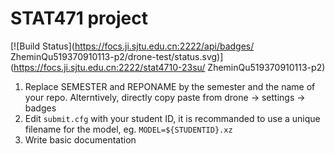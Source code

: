 # STAT471 project

[![Build Status](https://focs.ji.sjtu.edu.cn:2222/api/badges/
ZheminQu519370910113-p2/drone-test/status.svg)](https://focs.ji.sjtu.edu.cn:2222/stat4710-23su/
ZheminQu519370910113-p2)

1. Replace SEMESTER and REPONAME by the semester and the name of your repo. Alterntively, directly copy paste from drone -> settings -> badges
2. Edit `submit.cfg` with your student ID, it is recommanded to use a unique filename for the model,
	 eg. `MODEL=${STUDENTID}.xz`
3. Write basic documentation
